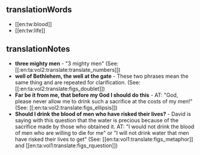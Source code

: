 ## translationWords

* [[en:tw:blood]]
* [[en:tw:life]]

## translationNotes

* **three mighty men** - "3 mighty men" (See: [[:en:ta:vol2:translate:translate_numbers]])
* **well of Bethlehem, the well at the gate** - These two phrases mean the same thing and are repeated for clarification.  (See: [[:en:ta:vol2:translate:figs_doublet]])
* **Far be it from me, that before my God I should do this** - AT: "God, please never allow me to drink such a sacrifice at the costs of my men!" (See: [[:en:ta:vol2:translate:figs_ellipsis]])
* **Should I drink the blood of men who have risked their lives?** - David is saying with this question that the water is precious because of the sacrifice made by those who obtained it.  AT: "I would not drink the blood of men who are willing to die for me" or "I will not drink water that men have risked their lives to get" (See: [[en:ta:vol1:translate:figs_metaphor]] and [[en:ta:vol1:translate:figs_rquestion]])
